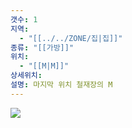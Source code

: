 ```yaml
---
갯수: 1
지역:
  - "[[../../ZONE/집|집]]"
종류: "[[가방]]"
위치:
  - "[[M|M]]"
상세위치: 
설명: 마지막 위치 철재장의 M
---
```

![](http://192.168.50.22/devices/240608_IMG_0202.jpg)